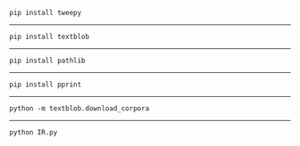     pip install tweepy
    
___

    pip install textblob
    
___

    pip install pathlib
    
___

    pip install pprint
    
___
    
    python -m textblob.download_corpora
    
___

    python IR.py
